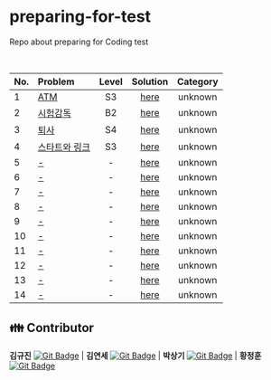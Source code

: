 # preparing-for-test
Repo about preparing for Coding test

<br>

|No.|Problem|Level|Solution|Category|
|:---|:---|:---:|:---:|:---:|
|1|[ATM](https://www.acmicpc.net/problem/11399)|S3|[here](./1)|unknown|
|2|[시험감독](https://www.acmicpc.net/problem/13458)|B2|[here](./2)|unknown|
|3|[퇴사](https://www.acmicpc.net/problem/14501)|S4|[here](./3)|unknown|
|4|[스타트와 링크](https://www.acmicpc.net/problem/14889)|S3|[here](./4)|unknown|
|5|[-](link)|-|[here](./5)|unknown|
|6|[-](link)|-|[here](./6)|unknown|
|7|[-](link)|-|[here](./7)|unknown|
|8|[-](link)|-|[here](./8)|unknown|
|9|[-](link)|-|[here](./9)|unknown|
|10|[-](link)|-|[here](./10)|unknown|
|11|[-](link)|-|[here](./11)|unknown|
|12|[-](link)|-|[here](./12)|unknown|
|13|[-](link)|-|[here](./13)|unknown|
|14|[-](link)|-|[here](./14)|unknown|


## 👪 Contributor

**김규진** [![Git Badge](http://img.shields.io/badge/-Github-black?style=flat-square&logo=github)](https://github.com/rolypolyvg295) | **김연세** [![Git Badge](http://img.shields.io/badge/-Github-black?style=flat-square&logo=github)](https://github.com/yskim1014) | **박상기** [![Git Badge](http://img.shields.io/badge/-Github-black?style=flat-square&logo=github)](https://github.com/sangki930) | **황정훈** [![Git Badge](http://img.shields.io/badge/-Github-black?style=flat-square&logo=github)](https://github.com/wjdgns7712)
